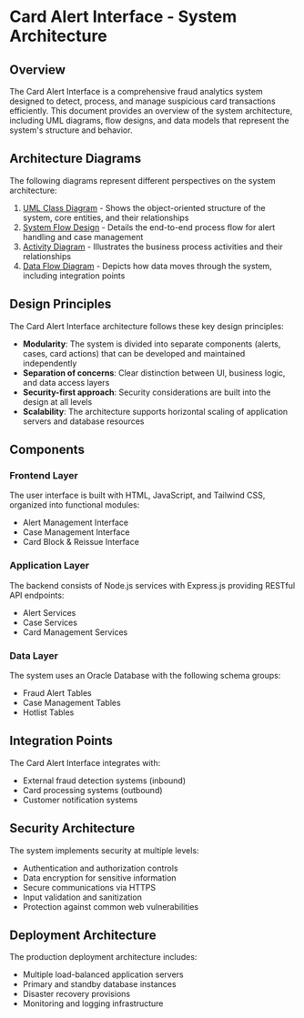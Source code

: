 # Card Alert Interface - System Architecture

## Overview

The Card Alert Interface is a comprehensive fraud analytics system designed to detect, process, and manage suspicious card transactions efficiently. This document provides an overview of the system architecture, including UML diagrams, flow designs, and data models that represent the system's structure and behavior.

## Architecture Diagrams

The following diagrams represent different perspectives on the system architecture:

1. [UML Class Diagram](diagrams/uml-class-diagram.md) - Shows the object-oriented structure of the system, core entities, and their relationships
2. [System Flow Design](diagrams/system-flow-design.md) - Details the end-to-end process flow for alert handling and case management
3. [Activity Diagram](diagrams/system-activity-diagram.md) - Illustrates the business process activities and their relationships
4. [Data Flow Diagram](diagrams/data-flow-diagram.md) - Depicts how data moves through the system, including integration points

## Design Principles

The Card Alert Interface architecture follows these key design principles:

- **Modularity**: The system is divided into separate components (alerts, cases, card actions) that can be developed and maintained independently
- **Separation of concerns**: Clear distinction between UI, business logic, and data access layers
- **Security-first approach**: Security considerations are built into the design at all levels
- **Scalability**: The architecture supports horizontal scaling of application servers and database resources

## Components

### Frontend Layer
The user interface is built with HTML, JavaScript, and Tailwind CSS, organized into functional modules:
- Alert Management Interface
- Case Management Interface
- Card Block & Reissue Interface

### Application Layer
The backend consists of Node.js services with Express.js providing RESTful API endpoints:
- Alert Services
- Case Services
- Card Management Services

### Data Layer
The system uses an Oracle Database with the following schema groups:
- Fraud Alert Tables
- Case Management Tables
- Hotlist Tables

## Integration Points

The Card Alert Interface integrates with:
- External fraud detection systems (inbound)
- Card processing systems (outbound)
- Customer notification systems

## Security Architecture

The system implements security at multiple levels:
- Authentication and authorization controls
- Data encryption for sensitive information
- Secure communications via HTTPS
- Input validation and sanitization
- Protection against common web vulnerabilities

## Deployment Architecture

The production deployment architecture includes:
- Multiple load-balanced application servers
- Primary and standby database instances
- Disaster recovery provisions
- Monitoring and logging infrastructure
